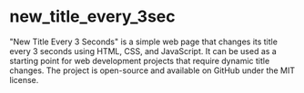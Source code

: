 # new_title_every_3sec
"New Title Every 3 Seconds" is a simple web page that changes its title every 3 seconds using HTML, CSS, and JavaScript. It can be used as a starting point for web development projects that require dynamic title changes. The project is open-source and available on GitHub under the MIT license.
